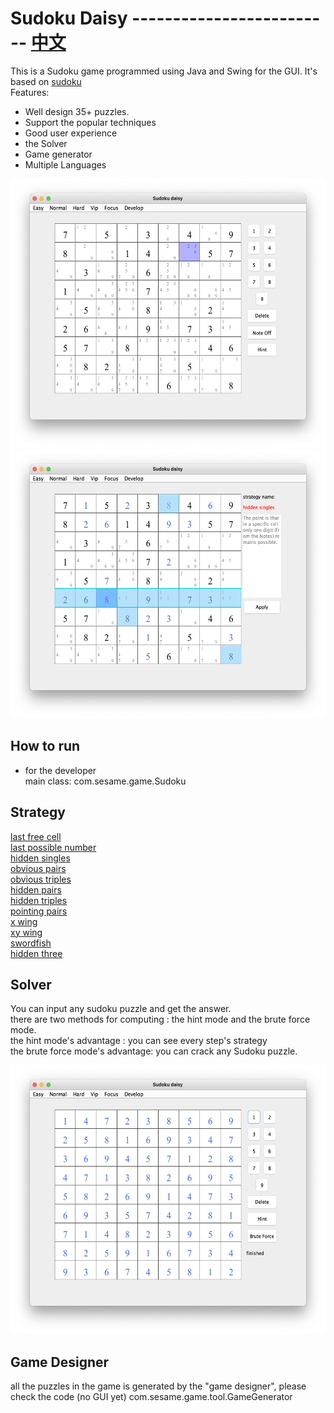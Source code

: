 # Sudoku Daisy           -------------------------      [中文](https://github.com/sesamegu/sudoku/blob/main/README_CN.md)              
This is a Sudoku game programmed using Java and Swing for the GUI. It's based on [sudoku](https://github.com/mattnenterprise/Sudoku)     
Features:
* Well design 35+ puzzles.
* Support the popular techniques 
* Good user experience 
* the Solver
* Game generator
* Multiple Languages     


<img src="docs/picture/index_EN.png" width="550" height="430" >   
<img src="docs/picture/hidden_singles_EN.png" width="550" height="430" >   

## How to run
* for the developer     
   main class: com.sesame.game.Sudoku

## Strategy
[last free cell](https://github.com/sesamegu/sudoku/blob/main/docs/last_free_cell_EN.md)       
[last possible number](https://github.com/sesamegu/sudoku/blob/main/docs/last_possible_number_EN.md)          
[hidden singles](https://github.com/sesamegu/sudoku/blob/main/docs/hidden_singles_EN.md)      
[obvious pairs](https://github.com/sesamegu/sudoku/blob/main/docs/obvious_pairs_EN.md)      
[obvious triples](https://github.com/sesamegu/sudoku/blob/main/docs/obvious_triples_EN.md)      
[hidden pairs](https://github.com/sesamegu/sudoku/blob/main/docs/hidden_pairs_EN.md)      
[hidden triples](https://github.com/sesamegu/sudoku/blob/main/docs/hidden_triples_EN.md)      
[pointing pairs](https://github.com/sesamegu/sudoku/blob/main/docs/pointing_pairs_EN.md)      
[x wing](https://github.com/sesamegu/sudoku/blob/main/docs/x_wing_EN.md)      
[xy wing](https://github.com/sesamegu/sudoku/blob/main/docs/xy_wing_EN.md)      
[swordfish](https://github.com/sesamegu/sudoku/blob/main/docs/swordfish_EN.md)      
[hidden three](https://github.com/sesamegu/sudoku/blob/main/docs/hidden_three_EN.md)      

## Solver
You can input any sudoku puzzle and get the answer.      
there are two methods for computing : the hint mode and the brute force mode.        
the hint mode's advantage : you can see every step's strategy       
the brute force mode's advantage: you can crack any Sudoku puzzle.       

<img src="docs/picture/brute_force_EN.png" width="550" height="430" >   

## Game Designer
all the puzzles in the game is generated by the "game designer", please check the code (no GUI yet)
      com.sesame.game.tool.GameGenerator
